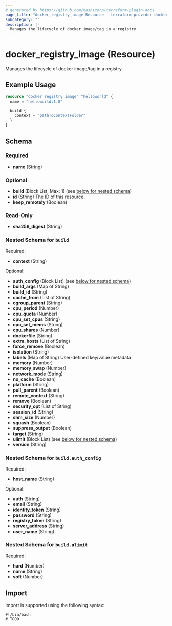 ```yaml
---
# generated by https://github.com/hashicorp/terraform-plugin-docs
page_title: "docker_registry_image Resource - terraform-provider-docker"
subcategory: ""
description: |-
  Manages the lifecycle of docker image/tag in a registry.
---
```


# docker_registry_image (Resource)

Manages the lifecycle of docker image/tag in a registry.

## Example Usage

```terraform
resource "docker_registry_image" "helloworld" {
  name = "helloworld:1.0"

  build {
    context = "pathToContextFolder"
  }
}
```

<!-- schema generated by tfplugindocs -->
## Schema

### Required

- **name** (String)

### Optional

- **build** (Block List, Max: 1) (see [below for nested schema](#nestedblock--build))
- **id** (String) The ID of this resource.
- **keep_remotely** (Boolean)

### Read-Only

- **sha256_digest** (String)

<a id="nestedblock--build"></a>
### Nested Schema for `build`

Required:

- **context** (String)

Optional:

- **auth_config** (Block List) (see [below for nested schema](#nestedblock--build--auth_config))
- **build_args** (Map of String)
- **build_id** (String)
- **cache_from** (List of String)
- **cgroup_parent** (String)
- **cpu_period** (Number)
- **cpu_quota** (Number)
- **cpu_set_cpus** (String)
- **cpu_set_mems** (String)
- **cpu_shares** (Number)
- **dockerfile** (String)
- **extra_hosts** (List of String)
- **force_remove** (Boolean)
- **isolation** (String)
- **labels** (Map of String) User-defined key/value metadata
- **memory** (Number)
- **memory_swap** (Number)
- **network_mode** (String)
- **no_cache** (Boolean)
- **platform** (String)
- **pull_parent** (Boolean)
- **remote_context** (String)
- **remove** (Boolean)
- **security_opt** (List of String)
- **session_id** (String)
- **shm_size** (Number)
- **squash** (Boolean)
- **suppress_output** (Boolean)
- **target** (String)
- **ulimit** (Block List) (see [below for nested schema](#nestedblock--build--ulimit))
- **version** (String)

<a id="nestedblock--build--auth_config"></a>
### Nested Schema for `build.auth_config`

Required:

- **host_name** (String)

Optional:

- **auth** (String)
- **email** (String)
- **identity_token** (String)
- **password** (String)
- **registry_token** (String)
- **server_address** (String)
- **user_name** (String)


<a id="nestedblock--build--ulimit"></a>
### Nested Schema for `build.ulimit`

Required:

- **hard** (Number)
- **name** (String)
- **soft** (Number)

## Import

Import is supported using the following syntax:

```shell
#!/bin/bash
# TODO
```
